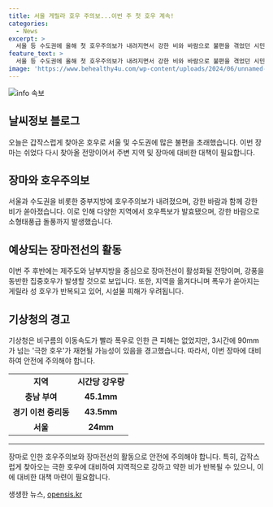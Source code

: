 ```yaml
---
title: 서울 게릴라 호우 주의보...이번 주 첫 호우 계속!
categories:
  - News
excerpt: >
  서울 등 수도권에 올해 첫 호우주의보가 내려지면서 강한 비와 바람으로 불편을 겪었던 시민들. 중부지방에서도 호우특보가 발령됐고, 강한 바람과 함께 폭우가 쏟아져 충남과 경기 지역에서는 24mm에 이르는 호우가 내렸다. 기상청은 장마전선이 활성화되어 전국적으로 비가 뿌릴 것으로 예상하며, 특히 강풍을 동반한 집중호우로 시설물 피해 가능성을 경고했다. 요주의 이번 주 후반, 제주도와 남부지방에서는 시간당 최대 50mm의 폭우가 예상되는 가운데, 극한 호우가 재현될 가능성을 경고하고 있다.
feature_text: >
  서울 등 수도권에 올해 첫 호우주의보가 내려지면서 강한 비와 바람으로 불편을 겪었던 시민들. 중부지방에서도 호우특보가 발령됐고, 강한 바람과 함께 폭우가 쏟아져 충남과 경기 지역에서는 24mm에 이르는 호우가 내렸다. 기상청은 장마전선이 활성화되어 전국적으로 비가 뿌릴 것으로 예상하며, 특히 강풍을 동반한 집중호우로 시설물 피해 가능성을 경고했다. 요주의 이번 주 후반, 제주도와 남부지방에서는 시간당 최대 50mm의 폭우가 예상되는 가운데, 극한 호우가 재현될 가능성을 경고하고 있다.
image: 'https://www.behealthy4u.com/wp-content/uploads/2024/06/unnamed-file.png'
---
```


<p><img src="https://www.behealthy4u.com/wp-content/uploads/2024/06/unnamed-file.png" alt="info 속보" /></p>

<h2 data-ke-size="size26">날씨정보 블로그</h2>

<p data-ke-size="size16">오늘은 갑작스럽게 찾아온 호우로 서울 및 수도권에 많은 불편을 초래했습니다. 이번 장마는 쉬었다 다시 찾아올 전망이어서 주변 지역 및 장마에 대비한 대책이 필요합니다.</p>

<h2 data-ke-size="size24">장마와 호우주의보</h2>

<p data-ke-size="size16">서울과 수도권을 비롯한 중부지방에 호우주의보가 내려졌으며, 강한 바람과 함께 강한 비가 쏟아졌습니다. 이로 인해 다양한 지역에서 호우특보가 발효됐으며, 강한 바람으로 소형태풍급 돌풍까지 발생했습니다.</p>

<h2 data-ke-size="size24">예상되는 장마전선의 활동</h2>

<p data-ke-size="size16">이번 주 후반에는 제주도와 남부지방을 중심으로 장마전선이 활성화될 전망이며, 강풍을 동반한 집중호우가 발생할 것으로 보입니다. 또한, 지역을 옮겨다니며 폭우가 쏟아지는 게릴라 성 호우가 반복되고 있어, 시설물 피해가 우려됩니다.</p>

<h2 data-ke-size="size24">기상청의 경고</h2>

<p data-ke-size="size16">기상청은 비구름의 이동속도가 빨라 폭우로 인한 큰 피해는 없었지만, 3시간에 90mm가 넘는 '극한 호우'가 재현될 가능성이 있음을 경고했습니다. 따라서, 이번 장마에 대비하여 안전에 주의해야 합니다.</p>

<table>
  <tr>
    <td style="text-align: center; height: 17px;"><b>지역</b></td>
    <td style="text-align: center; height: 17px;"><b>시간당 강우량</b></td>
  </tr>
  <tr>
    <td style="text-align: center; height: 17px;"><b>충남 부여</b></td>
    <td style="text-align: center; height: 17px;"><b>45.1mm</b></td>
  </tr>
  <tr>
    <td style="text-align: center; height: 17px;"><b>경기 이천 중리동</b></td>
    <td style="text-align: center; height: 17px;"><b>43.5mm</b></td>
  </tr>
  <tr>
    <td style="text-align: center; height: 17px;"><b>서울</b></td>
    <td style="text-align: center; height: 17px;"><b>24mm</b></td>
  </tr>
</table>

<hr>

<p data-ke-size="size16">장마로 인한 호우주의보와 장마전선의 활동으로 안전에 주의해야 합니다. 특히, 갑작스럽게 찾아오는 극한 호우에 대비하여 지역적으로 강하고 약한 비가 반복될 수 있으니, 이에 대비한 대책 마련이 필요합니다.</p>
생생한 뉴스, <a href="https://opensis.kr" rel="dofollow">opensis.kr</a>



